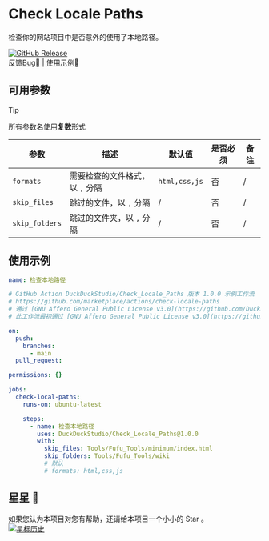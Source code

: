 # Check Locale Paths
检查你的网站项目中是否意外的使用了本地路径。  

[![GitHub Release](https://img.shields.io/github/release/DuckDuckStudio/Check_Locale_Paths?style=flat)](https://github.com/DuckDuckStudio/Check_Locale_Paths/releases/latest)  
[反馈Bug🐛](https://github.com/DuckDuckStudio/Check_Locale_Paths/issues) | [使用示例🚀](#6-使用示例)  

## 可用参数

> [!TIP]
> 所有参数名使用**复数**形式  

| 参数 | 描述 | 默认值 | 是否必须 | 备注 |
|-----|-----|-----|-----|-----|
| `formats` | 需要检查的文件格式，以 `,` 分隔 | `html,css,js` | 否 | / |
| `skip_files` | 跳过的文件，以 `,` 分隔 | / | 否 | / |
| `skip_folders` | 跳过的文件夹，以 `,` 分隔 | / | 否 | / |

## 使用示例
```yaml
name: 检查本地路径

# GitHub Action DuckDuckStudio/Check_Locale_Paths 版本 1.0.0 示例工作流
# https://github.com/marketplace/actions/check-locale-paths
# 通过 [GNU Affero General Public License v3.0](https://github.com/DuckDuckStudio/Check_Locale_Paths/blob/main/LICENSE) 许可
# 此工作流最初通过 [GNU Affero General Public License v3.0](https://github.com/DuckDuckStudio/yazicbs.github.io/blob/main/LICENSE.txt) 从 DuckDuckStudio/yazicbs.github.io 获得许可。

on:
  push:
    branches:
      - main
  pull_request:

permissions: {}

jobs:
  check-local-paths:
    runs-on: ubuntu-latest

    steps:
      - name: 检查本地路径
        uses: DuckDuckStudio/Check_Locale_Paths@1.0.0
        with:
          skip_files: Tools/Fufu_Tools/minimum/index.html
          skip_folders: Tools/Fufu_Tools/wiki
          # 默认
          # formats: html,css,js
```

## 星星 🌟
如果您认为本项目对您有帮助，还请给本项目一个小小的 Star 。  
[![星标历史](https://api.star-history.com/svg?repos=DuckDuckStudio/Check_Locale_Paths&type=Date)](https://star-history.com/#DuckDuckStudio/Check_Locale_Paths&Date)  
